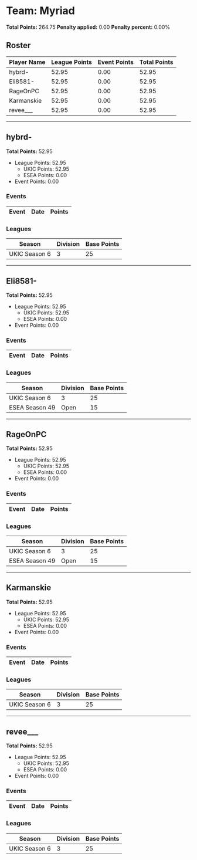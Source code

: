 # Team: Myriad

**Total Points:** 264.75
**Penalty applied:** 0.00
**Penalty percent:** 0.00%

## Roster
| Player Name | League Points | Event Points | Total Points |
|-------------|--------------|--------------|-------------|
| hybrd- | 52.95 | 0.00 | 52.95 |
| Eli8581- | 52.95 | 0.00 | 52.95 |
| RageOnPC | 52.95 | 0.00 | 52.95 |
| Karmanskie | 52.95 | 0.00 | 52.95 |
| revee___ | 52.95 | 0.00 | 52.95 |

---

## hybrd-

**Total Points:** 52.95

- League Points: 52.95
  - UKIC Points: 52.95
  - ESEA Points: 0.00
- Event Points: 0.00

### Events
| Event | Date | Points |
|-------|------|--------|
### Leagues
| Season | Division | Base Points |
|--------|----------|-------------|
| UKIC Season 6 | 3 | 25 |
---

## Eli8581-

**Total Points:** 52.95

- League Points: 52.95
  - UKIC Points: 52.95
  - ESEA Points: 0.00
- Event Points: 0.00

### Events
| Event | Date | Points |
|-------|------|--------|
### Leagues
| Season | Division | Base Points |
|--------|----------|-------------|
| UKIC Season 6 | 3 | 25 |
| ESEA Season 49 | Open | 15 |
---

## RageOnPC

**Total Points:** 52.95

- League Points: 52.95
  - UKIC Points: 52.95
  - ESEA Points: 0.00
- Event Points: 0.00

### Events
| Event | Date | Points |
|-------|------|--------|
### Leagues
| Season | Division | Base Points |
|--------|----------|-------------|
| UKIC Season 6 | 3 | 25 |
| ESEA Season 49 | Open | 15 |
---

## Karmanskie

**Total Points:** 52.95

- League Points: 52.95
  - UKIC Points: 52.95
  - ESEA Points: 0.00
- Event Points: 0.00

### Events
| Event | Date | Points |
|-------|------|--------|
### Leagues
| Season | Division | Base Points |
|--------|----------|-------------|
| UKIC Season 6 | 3 | 25 |
---

## revee___

**Total Points:** 52.95

- League Points: 52.95
  - UKIC Points: 52.95
  - ESEA Points: 0.00
- Event Points: 0.00

### Events
| Event | Date | Points |
|-------|------|--------|
### Leagues
| Season | Division | Base Points |
|--------|----------|-------------|
| UKIC Season 6 | 3 | 25 |